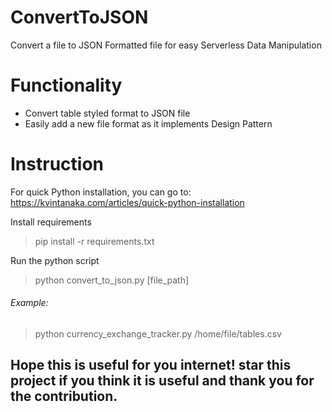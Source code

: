 # ConvertToJSON
Convert a file to JSON Formatted file for easy Serverless Data Manipulation

# Functionality
* Convert table styled format to JSON file
* Easily add a new file format as it implements Design Pattern

# Instruction
For quick Python installation, you can go to:
https://kvintanaka.com/articles/quick-python-installation

Install requirements
> pip install -r requirements.txt

Run the python script
> python convert_to_json.py [file_path]

###### Example:
> python currency_exchange_tracker.py /home/file/tables.csv

## Hope this is useful for you internet! star this project if you think it is useful and thank you for the contribution.


